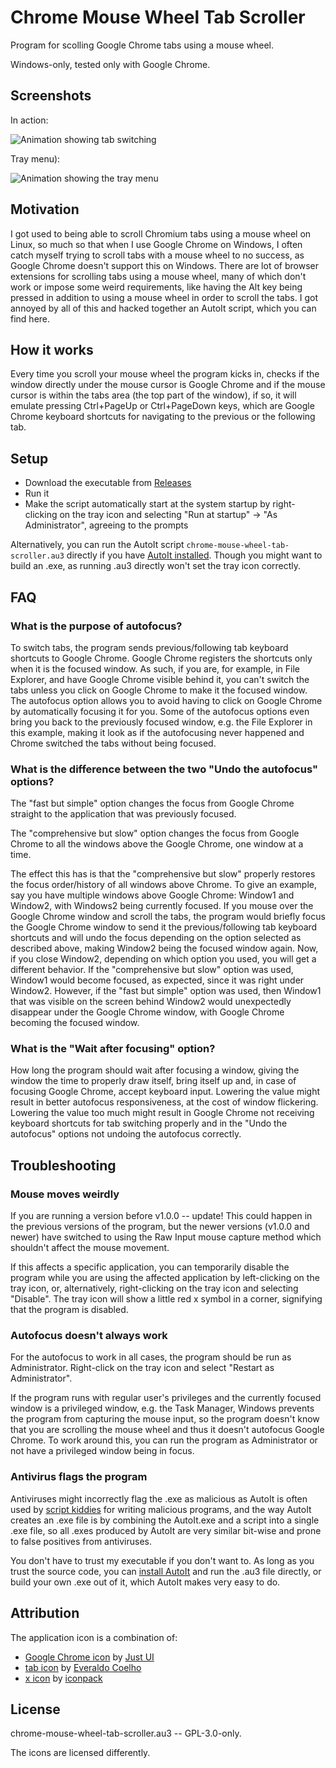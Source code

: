 # Chrome Mouse Wheel Tab Scroller

Program for scolling Google Chrome tabs using a mouse wheel.

Windows-only, tested only with Google Chrome.

## Screenshots

In action:

![Animation showing tab switching](https://i.imgur.com/ye1cNBc.gif)

Tray menu):

![Animation showing the tray menu](https://i.imgur.com/aED5mOf.gif)

## Motivation

I got used to being able to scroll Chromium tabs using a mouse wheel on Linux, so much so that when I use Google Chrome on Windows, I often catch myself trying to scroll tabs with a mouse wheel to no success, as Google Chrome doesn't support this on Windows.
There are lot of browser extensions for scrolling tabs using a mouse wheel, many of which don't work or impose some weird requirements, like having the Alt key being pressed in addition to using a mouse wheel in order to scroll the tabs.
I got annoyed by all of this and hacked together an AutoIt script, which you can find here.

## How it works

Every time you scroll your mouse wheel the program kicks in, checks if the window directly under the mouse cursor is Google Chrome and if the mouse cursor is within the tabs area (the top part of the window), if so, it will emulate pressing Ctrl+PageUp or Ctrl+PageDown keys, which are Google Chrome keyboard shortcuts for navigating to the previous or the following tab.

## Setup

- Download the executable from [Releases](https://github.com/nurupo/chrome-mouse-wheel-tab-scroller/releases)
- Run it
- Make the script automatically start at the system startup by right-clicking on the tray icon and selecting "Run at startup" -> "As Administrator", agreeing to the prompts

Alternatively, you can run the AutoIt script `chrome-mouse-wheel-tab-scroller.au3` directly if you have [AutoIt installed](https://www.autoitscript.com/site/autoit/downloads/). Though you might want to build an .exe, as running .au3 directly won't set the tray icon correctly.

## FAQ

### What is the purpose of autofocus?

To switch tabs, the program sends previous/following tab keyboard shortcuts to Google Chrome. Google Chrome registers the shortcuts only when it is the focused window. As such, if you are, for example, in File Explorer, and have Google Chrome visible behind it, you can't switch the tabs unless you click on Google Chrome to make it the focused window. The autofocus option allows you to avoid having to click on Google Chrome by automatically focusing it for you. Some of the autofocus options even bring you back to the previously focused window, e.g. the File Explorer in this example, making it look as if the autofocusing never happened and Chrome switched the tabs without being focused.

### What is the difference between the two "Undo the autofocus" options?

The "fast but simple" option changes the focus from Google Chrome straight to the application that was previously focused.

The "comprehensive but slow" option changes the focus from Google Chrome to all the windows above the Google Chrome, one window at a time.

The effect this has is that the "comprehensive but slow" properly restores the focus order/history of all windows above Chrome. To give an example, say you have multiple windows above Google Chrome: Window1 and Window2, with Windows2 being currently focused. If you mouse over the Google Chrome window and scroll the tabs, the program would briefly focus the Google Chrome window to send it the previous/following tab keyboard shortcuts and will undo the focus depending on the option selected as described above, making Window2 being the focused window again. Now, if you close Window2, depending on which option you used, you will get a different behavior. If the "comprehensive but slow" option was used, Window1 would become focused, as expected, since it was right under Window2. However, if the "fast but simple" option was used, then Window1 that was visible on the screen behind Window2 would unexpectedly disappear under the Google Chrome window, with Google Chrome becoming the focused window.

### What is the "Wait after focusing" option?

How long the program should wait after focusing a window, giving the window the time to properly draw itself, bring itself up and, in case of focusing Google Chrome, accept keyboard input. Lowering the value might result in better autofocus responsiveness, at the cost of window flickering. Lowering the value too much might result in Google Chrome not receiving keyboard shortcuts for tab switching properly and in the "Undo the autofocus" options not undoing the autofocus correctly.

## Troubleshooting

### Mouse moves weirdly

If you are running a version before v1.0.0 -- update! This could happen in the previous versions of the program, but the newer versions (v1.0.0 and newer) have switched to using the Raw Input mouse capture method which shouldn't affect the mouse movement.

If this affects a specific application, you can temporarily disable the program while you are using the affected application by left-clicking on the tray icon, or, alternatively, right-clicking on the tray icon and selecting "Disable".
The tray icon will show a little red x symbol in a corner, signifying that the program is disabled.

### Autofocus doesn't always work

For the autofocus to work in all cases, the program should be run as Administrator.
Right-click on the tray icon and select "Restart as Administrator".

If the program runs with regular user's privileges and the currently focused window is a privileged window, e.g. the Task Manager, Windows prevents the program from capturing the mouse input, so the program doesn't know that you are scrolling the mouse wheel and thus it doesn't autofocus Google Chrome.
To work around this, you can run the program as Administrator or not have a privileged window being in focus.

### Antivirus flags the program

Antiviruses might incorrectly flag the .exe as malicious as AutoIt is often used by [script kiddies](https://en.wikipedia.org/wiki/Script_kiddie) for writing malicious programs, and the way AutoIt creates an .exe file is by combining the AutoIt.exe and a script into a single .exe file, so all .exes produced by AutoIt are very similar bit-wise and prone to false positives from antiviruses.

You don't have to trust my executable if you don't want to.
As long as you trust the source code, you can [install AutoIt](https://www.autoitscript.com/site/autoit/downloads/) and run the .au3 file directly, or build your own .exe out of it, which AutoIt makes very easy to do.

## Attribution

The application icon is a combination of:

- [Google Chrome icon](https://www.iconfinder.com/icons/1298719/chrome_google_icon) by [Just UI](https://www.iconfinder.com/justui)
- [tab icon](https://www.iconfinder.com/icons/3256/tab_icon) by [Everaldo Coelho](http://www.everaldo.com/)
- [x icon](https://www.iconfinder.com/icons/1398917/circle_close_cross_delete_incorrect_invalid_x_icon) by [iconpack](https://www.iconfinder.com/iconpack)

## License

chrome-mouse-wheel-tab-scroller.au3 -- GPL-3.0-only.

The icons are licensed differently.
